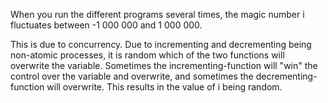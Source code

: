 When you run the different programs several times, the magic number i fluctuates between -1 000 000 and 1 000 000.

This is due to concurrency. Due to incrementing and decrementing being non-atomic processes, it is random which of the two functions will overwrite the variable. Sometimes the incrementing-function will "win" the control over the variable and overwrite, and sometimes the decrementing-function will overwrite. This results in the value of i being random.


